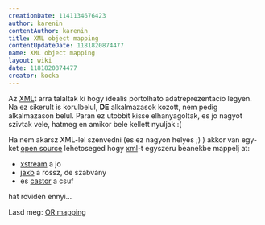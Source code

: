 ```yaml
---
creationDate: 1141134676423 
author: karenin 
contentAuthor: karenin 
title: XML object mapping 
contentUpdateDate: 1181820874477 
name: XML object mapping 
layout: wiki 
date: 1181820874477 
creator: kocka 
---
```

Az [XML](XML.html)t arra talaltak ki hogy idealis portolhato adatreprezentacio legyen. Na ez sikerult is korulbelul, __DE__ alkalmazasok kozott, nem pedig alkalmazason belul. Paran ez utobbit kisse elhanyagoltak, es jo nagyot szivtak vele, hatmeg en amikor bele kellett nyuljak :(

Ha nem akarsz XML-lel szenvedni (es ez nagyon helyes ;) ) akkor van egy-ket [open source](Open%20Source.html) lehetoseged hogy [xml](XML.html)-t egyszeru beanekbe mappelj at:

*   [xstream](xstream.html) a jo
*   [jaxb](jaxb.html) a rossz, de szabvány
*   es [castor](castor.html) a csuf



hat roviden ennyi...



Lasd meg: [OR mapping](OR%20Mapping.html)
